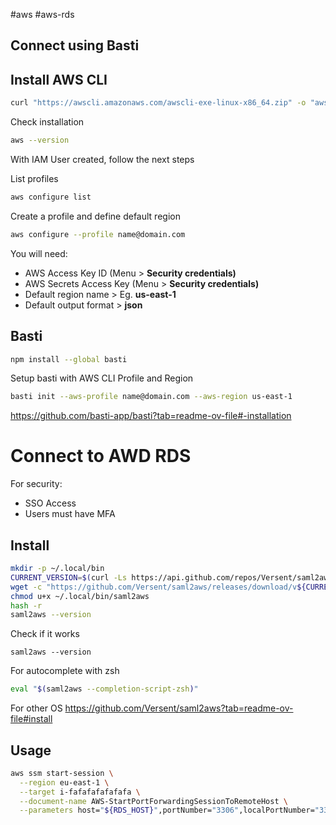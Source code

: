 #aws 
#aws-rds

## Connect using Basti

## Install AWS CLI


```bash
curl "https://awscli.amazonaws.com/awscli-exe-linux-x86_64.zip" -o "awscliv2.zip" unzip awscliv2.zip sudo ./aws/install
```

Check installation

```bash
aws --version
```

With IAM User created, follow the next steps

List profiles

```bash
aws configure list
```


Create a profile and define default region

```bash
aws configure --profile name@domain.com
```

You will need:

- AWS Access Key ID (Menu > **Security credentials)**
- AWS Secrets Access Key (Menu > **Security credentials)**
- Default region name > Eg. **us-east-1**
- Default output format > **json**

## Basti

```bash
npm install --global basti
```


Setup basti with AWS CLI Profile and Region

```bash
basti init --aws-profile name@domain.com --aws-region us-east-1
```

https://github.com/basti-app/basti?tab=readme-ov-file#-installation
# Connect to AWD RDS

For security:

- SSO Access
- Users must have MFA

## Install

```bash
mkdir -p ~/.local/bin
CURRENT_VERSION=$(curl -Ls https://api.github.com/repos/Versent/saml2aws/releases/latest | grep 'tag_name' | cut -d'v' -f2 | cut -d'"' -f1)
wget -c "https://github.com/Versent/saml2aws/releases/download/v${CURRENT_VERSION}/saml2aws_${CURRENT_VERSION}_linux_amd64.tar.gz" -O - | tar -xzv -C ~/.local/bin
chmod u+x ~/.local/bin/saml2aws
hash -r
saml2aws --version
```

Check if it works

```bahs
saml2aws --version
```


For autocomplete with zsh

```bash
eval "$(saml2aws --completion-script-zsh)"
```

For other OS https://github.com/Versent/saml2aws?tab=readme-ov-file#install

## Usage

```Bash
aws ssm start-session \
  --region eu-east-1 \
  --target i-fafafafafafafa \
  --document-name AWS-StartPortForwardingSessionToRemoteHost \
  --parameters host="${RDS_HOST}",portNumber="3306",localPortNumber="3306"
```